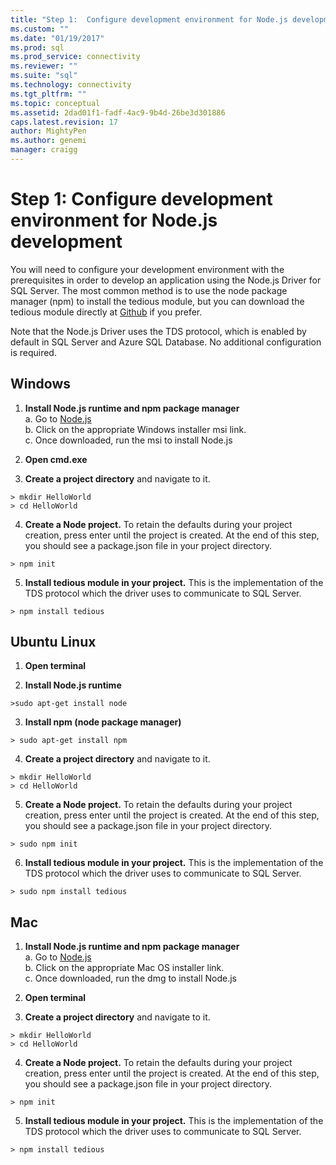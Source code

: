 ```yaml
---
title: "Step 1:  Configure development environment for Node.js development | Microsoft Docs"
ms.custom: ""
ms.date: "01/19/2017"
ms.prod: sql
ms.prod_service: connectivity
ms.reviewer: ""
ms.suite: "sql"
ms.technology: connectivity
ms.tgt_pltfrm: ""
ms.topic: conceptual
ms.assetid: 2dad01f1-fadf-4ac9-9b4d-26be3d301886
caps.latest.revision: 17
author: MightyPen
ms.author: genemi
manager: craigg
---
```

# Step 1:  Configure development environment for Node.js development
You will need to configure your development environment with the prerequisites in order to develop an application using the Node.js Driver for SQL Server.  The most common method is to use the node package manager (npm) to install the tedious module, but you can download the tedious module directly at [Github](https://github.com/pekim/tedious) if you prefer.  
  
Note that the Node.js Driver uses the TDS protocol, which is enabled by default in SQL Server and Azure SQL Database.  No additional configuration is required.  
  
## Windows  
  
1. **Install Node.js runtime and npm package manager**  
a. Go to [Node.js](https://nodejs.org/en/download/)  
b. Click on the appropriate Windows installer msi link.   
c. Once downloaded, run the msi to install Node.js  
  
2. **Open cmd.exe**  
  
3. **Create a project directory** and navigate to it.    
```  
> mkdir HelloWorld  
> cd HelloWorld  
```  
4. **Create a Node project.**  To retain the defaults during your project creation, press enter until the project is created. At the end of this step, you should see a package.json file in your project directory.  
```  
> npm init  
```  
  
5. **Install tedious module in your project.**  This is the implementation of the TDS protocol which the driver uses to communicate to SQL Server.  
```  
> npm install tedious  
```  
  
## Ubuntu Linux  
  
1.  **Open terminal**  
  
2. **Install Node.js runtime**  
```  
>sudo apt-get install node  
```  
3. **Install npm (node package manager)**  
```  
> sudo apt-get install npm  
```  
4. **Create a project directory** and navigate to it.    
```  
> mkdir HelloWorld  
> cd HelloWorld  
```  
  
5. **Create a Node project.**  To retain the defaults during your project creation, press enter until the project is created. At the end of this step, you should see a package.json file in your project directory.  
```  
> sudo npm init  
```  
  
6. **Install tedious module in your project.**  This is the implementation of the TDS protocol which the driver uses to communicate to SQL Server.  
```  
> sudo npm install tedious  
```  
  
## Mac  
  
1. **Install Node.js runtime and npm package manager**  
a. Go to [Node.js](https://nodejs.org/en/download/)  
b. Click on the appropriate Mac OS installer link.  
c. Once downloaded, run the dmg to install Node.js  
  
2. **Open terminal**  
  
3. **Create a project directory** and navigate to it.    
```  
> mkdir HelloWorld  
> cd HelloWorld  
```  
  
4. **Create a Node project.**  To retain the defaults during your project creation, press enter until the project is created. At the end of this step, you should see a package.json file in your project directory.  
```  
> npm init  
```  
  
5. **Install tedious module in your project.**  This is the implementation of the TDS protocol which the driver uses to communicate to SQL Server.  
```  
> npm install tedious  
```  
  
